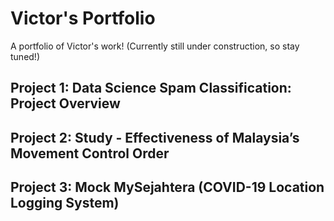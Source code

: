 # Victor's Portfolio
A portfolio of Victor's work! 
(Currently still under construction, so stay tuned!)

## Project 1: Data Science Spam Classification: Project Overview
## Project 2: Study - Effectiveness of Malaysia’s Movement Control Order 
## Project 3: Mock MySejahtera (COVID-19 Location Logging System)
